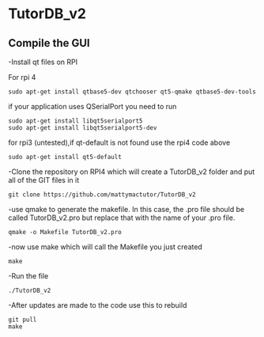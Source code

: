 # TutorDB_v2

## Compile the GUI
-Install qt files on RPI

For rpi 4
```
sudo apt-get install qtbase5-dev qtchooser qt5-qmake qtbase5-dev-tools
```
if your application uses QSerialPort you need to run
```
sudo apt-get install libqt5serialport5
sudo apt-get install libqt5serialport5-dev
```

for rpi3 (untested),if qt-default is not found use the rpi4 code above
```
sudo apt-get install qt5-default
```

-Clone the repository on RPI4 which will create a TutorDB_v2 folder and put all of the GIT files in it
```
git clone https://github.com/mattymactutor/TutorDB_v2
```

-use qmake to generate the makefile. 
In this case, the .pro file should be called TutorDB_v2.pro but replace that with the name of your .pro file.
```
qmake -o Makefile TutorDB_v2.pro
```

-now use make which will call the Makefile you just created
```
make
```
-Run the file
```
./TutorDB_v2
```


-After updates are made to the code use this to rebuild
```
git pull
make
```
